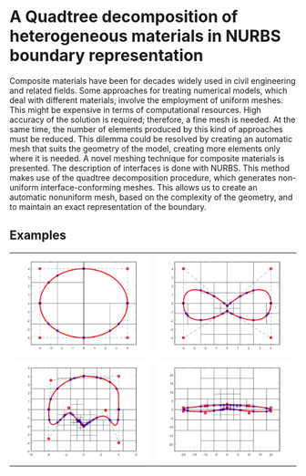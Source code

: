 # A Quadtree decomposition of heterogeneous materials in NURBS boundary representation

Composite materials have been for decades widely used in civil engineering and related fields.
Some approaches for treating numerical models, which deal with different materials, involve the
employment of uniform meshes. This might be expensive in terms of computational resources.
High accuracy of the solution is required; therefore, a fine mesh is needed. At the same time, the
number of elements produced by this kind of approaches must be reduced. This dilemma could
be resolved by creating an automatic mesh that suits the geometry of the model, creating more
elements only where it is needed.
A novel meshing technique for composite materials is presented. The description of interfaces
is done with NURBS. This method makes use of the quadtree decomposition procedure, which
generates non-uniform interface-conforming meshes. This allows us to create an automatic nonuniform
mesh, based on the complexity of the geometry, and to maintain an exact representation
of the boundary.


## Examples

|  | |
| ------ | ------ |
| ![ALT](/Circumference.png) | ![ALT](/Double_Circumference.png) |
| ![ALT](/Moby-Dick.png)  | ![ALT](/Flat_Shape.png) | 
